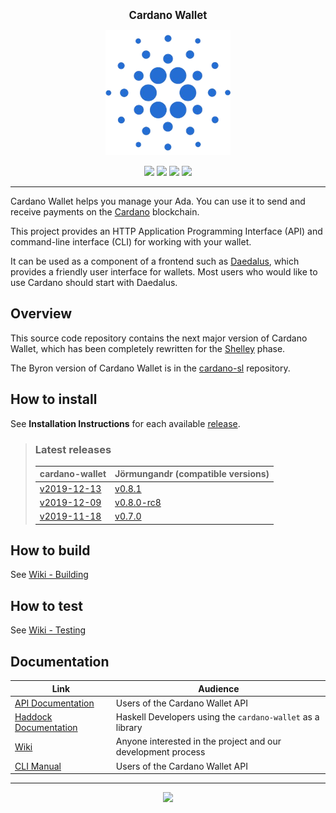 <p align="center">
  <big><strong>Cardano Wallet</strong></big>
</p>

<p align="center">
  <img width="200" src=".github/images/cardano-logo.png"/>
</p>

<p align="center">
  <a href="https://github.com/input-output-hk/cardano-wallet/releases"><img src="https://img.shields.io/github/release-pre/input-output-hk/cardano-wallet.svg?style=for-the-badge" /></a>
  <a href="https://buildkite.com/input-output-hk/cardano-wallet"><img src="https://img.shields.io/buildkite/7ea3dac7a16f066d8dfc8f426a9a9f7a2131e899cd96c444cf/master?label=BUILD&style=for-the-badge"/></a>
  <a href="https://buildkite.com/input-output-hk/cardano-wallet-nightly"><img src="https://img.shields.io/buildkite/59ea9363b8526e867005ca8839db47715bc5f661f36e490143/master?label=BENCHMARK&style=for-the-badge" /></a>
  <a href="https://travis-ci.org/input-output-hk/cardano-wallet"><img src="https://img.shields.io/travis/input-output-hk/cardano-wallet.svg?label=DOCS&style=for-the-badge" /></a>
  <!-- 
  <a href="https://coveralls.io/github/input-output-hk/cardano-wallet?branch=HEAD"><img src="https://img.shields.io/coveralls/github/input-output-hk/cardano-wallet/HEAD?style=for-the-badge" /></a>
  -->
</p>

<hr/>

Cardano Wallet helps you manage your Ada. You can use it to send and
receive payments on the [Cardano](https://www.cardano.org) blockchain.

This project provides an HTTP Application Programming Interface (API)
and command-line interface (CLI) for working with your wallet.

It can be used as a component of a frontend such as
[Daedalus](https://daedaluswallet.io), which provides a friendly user
interface for wallets. Most users who would like to use Cardano should
start with Daedalus.

## Overview

This source code repository contains the next major version of Cardano
Wallet, which has been completely rewritten for the
[Shelley](https://cardanoroadmap.com/) phase.

The Byron version of Cardano Wallet is in the
[cardano-sl](https://github.com/input-output-hk/cardano-sl)
repository.

## How to install

See **Installation Instructions** for each available [release](https://github.com/input-output-hk/cardano-wallet/releases).

> ### Latest releases
> 
> | cardano-wallet                                                                            | Jörmungandr (compatible versions)                                                    |
> | ---                                                                                       | ---                                                                                  |
> | [v2019-12-13](https://github.com/input-output-hk/cardano-wallet/releases/tag/v2019-12-13) | [v0.8.1](https://github.com/input-output-hk/jormungandr/releases/tag/v0.8.1)         |
> | [v2019-12-09](https://github.com/input-output-hk/cardano-wallet/releases/tag/v2019-12-09) | [v0.8.0-rc8](https://github.com/input-output-hk/jormungandr/releases/tag/v0.8.0-rc8) |
> | [v2019-11-18](https://github.com/input-output-hk/cardano-wallet/releases/tag/v2019-11-18) | [v0.7.0](https://github.com/input-output-hk/jormungandr/releases/tag/v0.7.0)         |

## How to build

See [Wiki - Building](https://github.com/input-output-hk/cardano-wallet/wiki/Building)

## How to test

See [Wiki - Testing](https://github.com/input-output-hk/cardano-wallet/wiki/Testing)

## Documentation

| Link                                                                                               | Audience                                                     |
| ---                                                                                                | ---                                                          |
| [API Documentation](https://input-output-hk.github.io/cardano-wallet/api/edge)                     | Users of the Cardano Wallet API                              |
| [Haddock Documentation](https://input-output-hk.github.io/cardano-wallet/haddock/edge)             | Haskell Developers using the `cardano-wallet` as a library   |
| [Wiki](https://github.com/input-output-hk/cardano-wallet/wiki)                                     | Anyone interested in the project and our development process |
| [CLI Manual](https://github.com/input-output-hk/cardano-wallet/wiki/Wallet-command-line-interface) | Users of the Cardano Wallet API                              |

<hr/>

<p align="center">
  <a href="https://github.com/input-output-hk/cardano-wallet/blob/master/LICENSE"><img src="https://img.shields.io/github/license/input-output-hk/cardano-wallet.svg?style=for-the-badge" /></a>
</p>
